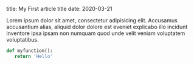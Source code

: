 title: My First article title
date: 2020-03-21

Lorem ipsum dolor sit amet, consectetur adipisicing elit. Accusamus accusantium alias, aliquid dolor dolore est eveniet explicabo illo incidunt inventore ipsa ipsam non numquam quod unde velit veniam voluptatem voluptatibus.

```python
def myfunction():
   return 'Hello' 
```